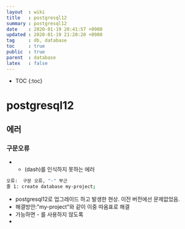 ```yaml
---
layout  : wiki
title   : postgresql12
summary : postgresql12
date    : 2020-01-19 20:41:57 +0900
updated : 2020-01-19 21:20:20 +0900
tag     : db, database
toc     : true
public  : true
parent  : database
latex   : false
---
```

* TOC
{:toc}

# postgresql12

## 에러

### 구문오류
* - (dash)를 인식하지 못하는 에러
```sh
오류:  구문 오류, "-" 부근
줄 1: create database my-project;
```
- postgresql12로 업그레이드 하고 발생한 현상. 이전 버전에선 문제없었음.
- 해결방안:"my-project"와 같이 이중 따옴표로 해결
- 가능하면 - 를 사용하지 않도록 
- 

